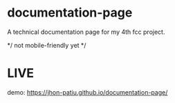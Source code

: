 # documentation-page
A technical documentation page for my 4th fcc project.



*/ not mobile-friendly yet */ 

# LIVE
demo: https://jhon-patiu.github.io/documentation-page/
